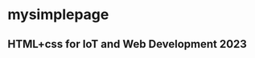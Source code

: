 # mysimplepage
HTML+css for IoT and Web Development 2023
-----------------------------------------

